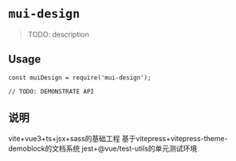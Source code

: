 # `mui-design`

> TODO: description

## Usage

```
const muiDesign = require('mui-design');

// TODO: DEMONSTRATE API
```

## 说明
vite+vue3+ts+jsx+sass的基础工程
基于vitepress+vitepress-theme-demoblock的文档系统
jest+@vue/test-utils的单元测试环境

